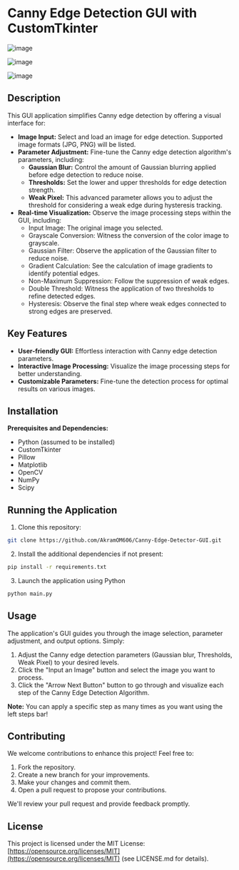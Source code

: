 # Canny Edge Detection GUI with CustomTkinter
![image](https://github.com/AkramOM606/Canny-Edge-Detector-GUI/assets/162604610/39ec818c-2877-49e4-bf70-25642baaf543)

![image](https://github.com/AkramOM606/Canny-Edge-Detector-GUI/assets/162604610/76473b1b-a15f-4d50-849d-9f6b033d75a5)

![image](https://github.com/AkramOM606/Canny-Edge-Detector-GUI/assets/162604610/0ef718bd-be63-4ea7-90ac-8380bd8f1d8b)

## Description

This GUI application simplifies Canny edge detection by offering a visual interface for:

* **Image Input:** Select and load an image for edge detection. Supported image formats (JPG, PNG) will be listed.
* **Parameter Adjustment:** Fine-tune the Canny edge detection algorithm's parameters, including:
    * **Gaussian Blur:** Control the amount of Gaussian blurring applied before edge detection to reduce noise.
    * **Thresholds:** Set the lower and upper thresholds for edge detection strength.
    * **Weak Pixel:** This advanced parameter allows you to adjust the threshold for considering a weak edge during hysteresis tracking.
* **Real-time Visualization:** Observe the image processing steps within the GUI, including:
    * Input Image: The original image you selected.
    * Grayscale Conversion: Witness the conversion of the color image to grayscale.
    * Gaussian Filter: Observe the application of the Gaussian filter to reduce noise.
    * Gradient Calculation: See the calculation of image gradients to identify potential edges.
    * Non-Maximum Suppression: Follow the suppression of weak edges.
    * Double Threshold: Witness the application of two thresholds to refine detected edges.
    * Hysteresis: Observe the final step where weak edges connected to strong edges are preserved.

## Key Features

* **User-friendly GUI:** Effortless interaction with Canny edge detection parameters.
* **Interactive Image Processing:** Visualize the image processing steps for better understanding.
* **Customizable Parameters:** Fine-tune the detection process for optimal results on various images.

## Installation

**Prerequisites and Dependencies:**

* Python (assumed to be installed)
* CustomTkinter
* Pillow
* Matplotlib
* OpenCV
* NumPy
* Scipy

## Running the Application

1. Clone this repository:
```bash
git clone https://github.com/AkramOM606/Canny-Edge-Detector-GUI.git
```
2. Install the additional dependencies if not present:
```bash
pip install -r requirements.txt
```
3. Launch the application using Python
```bash
python main.py
```

## Usage

The application's GUI guides you through the image selection, parameter adjustment, and output options. Simply:

1. Adjust the Canny edge detection parameters (Gaussian blur, Thresholds, Weak Pixel) to your desired levels.
2. Click the "Input an Image" button and select the image you want to process.
3. Click the "Arrow Next Button" button to go through and visualize each step of the Canny Edge Detection Algorithm.

**Note:** You can apply a specific step as many times as you want using the left steps bar! 

## Contributing

We welcome contributions to enhance this project! Feel free to:

1. Fork the repository.
2. Create a new branch for your improvements.
3. Make your changes and commit them.
4. Open a pull request to propose your contributions.

We'll review your pull request and provide feedback promptly.

## License

This project is licensed under the MIT License: [https://opensource.org/licenses/MIT](https://opensource.org/licenses/MIT) (see LICENSE.md for details).
